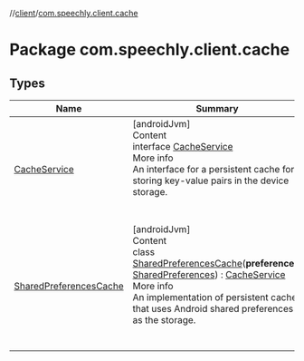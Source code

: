 //[client](../index.md)/[com.speechly.client.cache](index.md)



# Package com.speechly.client.cache  


## Types  
  
|  Name|  Summary| 
|---|---|
| <a name="com.speechly.client.cache/CacheService///PointingToDeclaration/"></a>[CacheService](-cache-service/index.md)| <a name="com.speechly.client.cache/CacheService///PointingToDeclaration/"></a>[androidJvm]  <br>Content  <br>interface [CacheService](-cache-service/index.md)  <br>More info  <br>An interface for a persistent cache for storing key-value pairs in the device storage.  <br><br><br>
| <a name="com.speechly.client.cache/SharedPreferencesCache///PointingToDeclaration/"></a>[SharedPreferencesCache](-shared-preferences-cache/index.md)| <a name="com.speechly.client.cache/SharedPreferencesCache///PointingToDeclaration/"></a>[androidJvm]  <br>Content  <br>class [SharedPreferencesCache](-shared-preferences-cache/index.md)(**preferences**: [SharedPreferences](https://developer.android.com/reference/kotlin/android/content/SharedPreferences.html)) : [CacheService](-cache-service/index.md)  <br>More info  <br>An implementation of persistent cache that uses Android shared preferences as the storage.  <br><br><br>

